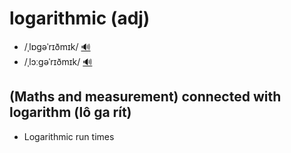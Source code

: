 # logarithmic (adj)

- /ˌlɒɡəˈrɪðmɪk/ [🔊](https://www.oxfordlearnersdictionaries.com/media/english/uk_pron/l/log/logar/logarithmic__gb_1.mp3)
- /ˌlɔːɡəˈrɪðmɪk/ [🔊](https://www.oxfordlearnersdictionaries.com/media/english/us_pron/l/log/logar/logarithmic__us_1_rr.mp3)

## (Maths and measurement) connected with logarithm (lô ga rít)

- Logarithmic run times